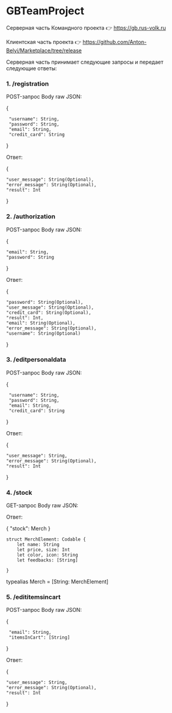 # GBTeamProject

Серверная часть Командного проекта 👉 https://gb.rus-volk.ru

Клиентская часть проекта 👉 https://github.com/Anton-Belyi/Marketplace/tree/release

Серверная часть принимает следующие запросы и передает следующие ответы:
### 1. /registration

POST-запрос Body raw JSON:

{

     "username": String,
     "password": String,
     "email": String,
     "credit_card": String
 }
 
 Ответ:
 
 {
 
    "user_message": String(Optional),
    "error_message": String(Optional),
    "result": Int
  }
  
  ### 2. /authorization
  
  POST-запрос Body raw JSON:
  
  {
  
    "email": String,
    "password": String
  }
  
  Ответ:
 
  {
  
    "password": String(Optional),
    "user_message": String(Optional),
    "credit_card": String(Optional),
    "result": Int,
    "email": String(Optional),
    "error_message": String(Optional),
    "username": String(Optional)
  }
  
  ### 3. /editpersonaldata
  
  POST-запрос Body raw JSON:
  
  {
  
     "username": String,
     "password": String,
     "email": String,
     "credit_card": String
  }
  
  Ответ:
  
  {
  
    "user_message": String,
    "error_message": String(Optional),
    "result": Int
  }
  
  ### 4. /stock
  
  GET-запрос Body raw JSON:
  
  Ответ:
  
  {
    "stock": Merch
  }
  
    struct MerchElement: Codable {
        let name: String
        let price, size: Int
        let color, icon: String
        let feedbacks: [String]
    
    }

  typealias Merch = [String: MerchElement]

  ### 5. /edititemsincart
  
  POST-запрос Body raw JSON:
  
  {
  
     "email": String,
     "itemsInCart": [String]
  }
  
  Ответ:
  
  {
  
    "user_message": String,
    "error_message": String(Optional),
    "result": Int
  }
